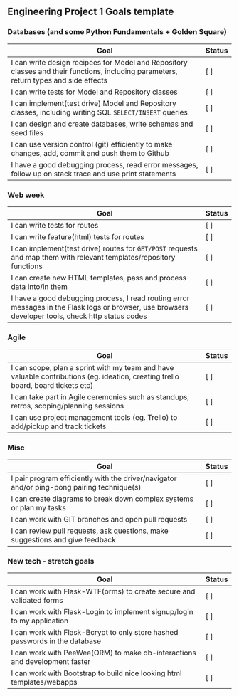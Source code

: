 ## Engineering Project 1 Goals template

### Databases (and some Python Fundamentals + Golden Square)
| Goal          | Status     |
| ------------- | ---------- |
| I can write design recipees for Model and Repository classes and their functions, including parameters, return types and side effects | [  ] |
| I can write tests for Model and Repository classes  | [  ] |
| I can implement(test drive) Model and Repository classes, including writing SQL ``SELECT/INSERT`` queries  | [  ] |
| I can design and create databases, write schemas and seed files | [  ] |
| I can use version control (git) efficiently to make changes, add, commit and push them to Github | [  ] |
| I have a good debugging process, read error messages, follow up on stack trace and use print statements | [  ] |

### Web week
| Goal          | Status     |
| ------------- | ---------- |
| I can write tests for routes  | [  ] |
| I can write feature(html) tests for routes  | [  ] |
| I can implement(test drive) routes for ```GET/POST``` requests and map them with relevant templates/repository functions  | [  ] |
| I can create new HTML templates, pass and process data into/in them | [  ] |
| I have a good debugging process, I read routing error messages in the Flask logs or browser, use browsers developer tools, check http status codes | [  ] |

### Agile
| Goal          | Status     |
| ------------- | ---------- |
| I can scope, plan a sprint with my team and have valuable contributions (eg. ideation, creating trello board, board tickets etc) | [  ] |
| I can take part in Agile ceremonies such as standups, retros, scoping/planning sessions | [  ] |
| I can use project management tools (eg. Trello) to add/pickup and track tickets  | [  ] |

### Misc
| Goal          | Status     |
| ------------- | ---------- |
| I pair program efficiently with the driver/navigator and/or ping-pong pairing technique(s) | [  ] |
| I can create diagrams to break down complex systems or plan my tasks | [  ] |
| I can work with GIT branches and open pull requests | [  ] |
| I can review pull requests, ask questions, make suggestions and give feedback | [  ] |

### New tech - stretch goals
| Goal          | Status     |
| ------------- | ---------- |
| I can work with Flask-WTF(orms) to create secure and validated forms | [  ] |
| I can work with Flask-Login to implement signup/login to my application | [  ] |
| I can work with Flask-Bcrypt to only store hashed passwords in the database  | [  ] |
| I can work with PeeWee(ORM) to make db-interactions and development faster | [  ] |
| I can work with Bootstrap to build nice looking html templates/webapps | [  ] |
